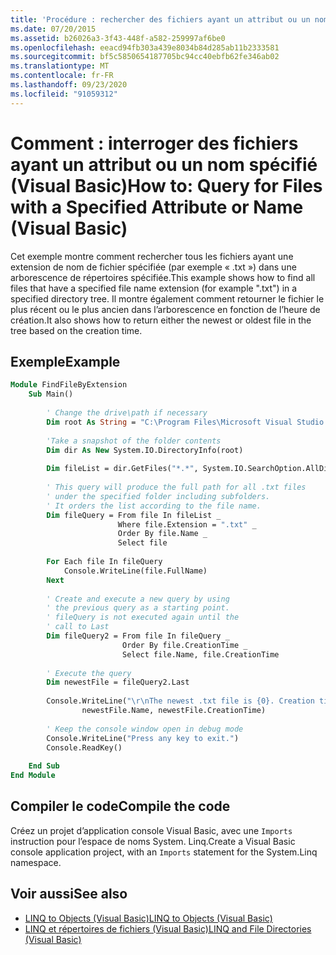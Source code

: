 ```yaml
---
title: 'Procédure : rechercher des fichiers ayant un attribut ou un nom donné'
ms.date: 07/20/2015
ms.assetid: b26026a3-3f43-448f-a582-259997af6be0
ms.openlocfilehash: eeacd94fb303a439e8034b84d285ab11b2333581
ms.sourcegitcommit: bf5c5850654187705bc94cc40ebfb62fe346ab02
ms.translationtype: MT
ms.contentlocale: fr-FR
ms.lasthandoff: 09/23/2020
ms.locfileid: "91059312"
---
```

# <a name="how-to-query-for-files-with-a-specified-attribute-or-name-visual-basic"></a><span data-ttu-id="56593-102">Comment : interroger des fichiers ayant un attribut ou un nom spécifié (Visual Basic)</span><span class="sxs-lookup"><span data-stu-id="56593-102">How to: Query for Files with a Specified Attribute or Name (Visual Basic)</span></span>

<span data-ttu-id="56593-103">Cet exemple montre comment rechercher tous les fichiers ayant une extension de nom de fichier spécifiée (par exemple « .txt ») dans une arborescence de répertoires spécifiée.</span><span class="sxs-lookup"><span data-stu-id="56593-103">This example shows how to find all files that have a specified file name extension (for example ".txt") in a specified directory tree.</span></span> <span data-ttu-id="56593-104">Il montre également comment retourner le fichier le plus récent ou le plus ancien dans l’arborescence en fonction de l’heure de création.</span><span class="sxs-lookup"><span data-stu-id="56593-104">It also shows how to return either the newest or oldest file in the tree based on the creation time.</span></span>  
  
## <a name="example"></a><span data-ttu-id="56593-105">Exemple</span><span class="sxs-lookup"><span data-stu-id="56593-105">Example</span></span>  
  
```vb  
Module FindFileByExtension  
    Sub Main()  
  
        ' Change the drive\path if necessary  
        Dim root As String = "C:\Program Files\Microsoft Visual Studio 9.0"  
  
        'Take a snapshot of the folder contents  
        Dim dir As New System.IO.DirectoryInfo(root)  
  
        Dim fileList = dir.GetFiles("*.*", System.IO.SearchOption.AllDirectories)  
  
        ' This query will produce the full path for all .txt files  
        ' under the specified folder including subfolders.  
        ' It orders the list according to the file name.  
        Dim fileQuery = From file In fileList _  
                        Where file.Extension = ".txt" _  
                        Order By file.Name _  
                        Select file  
  
        For Each file In fileQuery  
            Console.WriteLine(file.FullName)  
        Next  
  
        ' Create and execute a new query by using  
        ' the previous query as a starting point.  
        ' fileQuery is not executed again until the  
        ' call to Last  
        Dim fileQuery2 = From file In fileQuery _  
                         Order By file.CreationTime _  
                         Select file.Name, file.CreationTime  
  
        ' Execute the query  
        Dim newestFile = fileQuery2.Last  
  
        Console.WriteLine("\r\nThe newest .txt file is {0}. Creation time: {1}", _  
                newestFile.Name, newestFile.CreationTime)  
  
        ' Keep the console window open in debug mode  
        Console.WriteLine("Press any key to exit.")  
        Console.ReadKey()  
  
    End Sub  
End Module  
```  
  
## <a name="compile-the-code"></a><span data-ttu-id="56593-106">Compiler le code</span><span class="sxs-lookup"><span data-stu-id="56593-106">Compile the code</span></span>  

<span data-ttu-id="56593-107">Créez un projet d’application console Visual Basic, avec une `Imports` instruction pour l’espace de noms System. Linq.</span><span class="sxs-lookup"><span data-stu-id="56593-107">Create a Visual Basic console application project, with an `Imports` statement for the System.Linq namespace.</span></span>
  
## <a name="see-also"></a><span data-ttu-id="56593-108">Voir aussi</span><span class="sxs-lookup"><span data-stu-id="56593-108">See also</span></span>

- [<span data-ttu-id="56593-109">LINQ to Objects (Visual Basic)</span><span class="sxs-lookup"><span data-stu-id="56593-109">LINQ to Objects (Visual Basic)</span></span>](linq-to-objects.md)
- [<span data-ttu-id="56593-110">LINQ et répertoires de fichiers (Visual Basic)</span><span class="sxs-lookup"><span data-stu-id="56593-110">LINQ and File Directories (Visual Basic)</span></span>](linq-and-file-directories.md)
